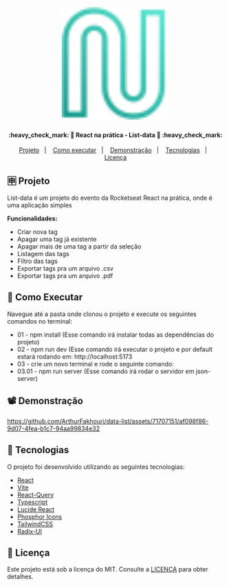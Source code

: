 <h1 align="center">
    <img alt="React na Prática Logo" title="#ReactNaPratica" src=".github/logo.svg" width="250px" />
</h1>

<h4 align="center"> 
	:heavy_check_mark: 🚀 React na prática - List-data 🚀 :heavy_check_mark:
</h4>

<p align="center">
  <a href="#-projeto">Projeto</a>&nbsp;&nbsp;&nbsp;|&nbsp;&nbsp;&nbsp;
  <a href="#-como-executar">Como executar</a>&nbsp;&nbsp;&nbsp;|&nbsp;&nbsp;&nbsp;
  <a href="#%EF%B8%8F-demonstração">Demonstração</a>&nbsp;&nbsp;&nbsp;|&nbsp;&nbsp;&nbsp;
  <a href="#-tecnologias">Tecnologias</a>&nbsp;&nbsp;&nbsp;|&nbsp;&nbsp;&nbsp;
  <a href="#memo-licença">Licença</a>
</p>

## 🈸 Projeto

List-data é um projeto do evento da Rocketseat React na prática, onde é uma aplicação simples 

<b>Funcionalidades:</b>
- Criar nova tag
- Apagar uma tag já existente
- Apagar mais de uma tag a partir da seleção
- Listagem das tags
- Filtro das tags
- Exportar tags pra um arquivo .csv
- Exportar tags pra um arquivo .pdf

## 🔧 Como Executar
Navegue até a pasta onde clonou o projeto e execute os seguintes comandos no terminal:
- 01 - npm install (Esse comando irá instalar todas as dependências do projeto)
- 02 - npm run dev (Esse comando irá executar o projeto e por default estará rodando em: http://localhost:5173
- 03 - crie um novo terminal e rode o seguinte comando:
- 03.01 - npm run server (Esse comando irá rodar o servidor em json-server)

## 📽️ Demonstração


https://github.com/ArthurFakhouri/data-list/assets/71707151/af098f86-9d07-4fea-b1c7-94aa99834e32



## 🚀 Tecnologias

O projeto foi desenvolvido utilizando as seguintes tecnologias:

- [React](https://reactjs.org)
- [Vite](https://vitejs.dev)
- [React-Query](https://tanstack.com)
- [Typescript](https://www.typescriptlang.org)
- [Lucide React](https://lucide.dev/guide/packages/lucide-react)
- [Phosphor Icons](https://phosphoricons.com)
- [TailwindCSS](https://tailwindcss.com)
- [Radix-UI](https://www.radix-ui.com)

## :memo: Licença
Este projeto está sob a licença do MIT. Consulte a [LICENÇA](LICENSE) para obter detalhes.
